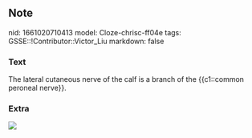 ## Note
nid: 1661020710413
model: Cloze-chrisc-ff04e
tags: GSSE::!Contributor::Victor_Liu
markdown: false

### Text
The lateral cutaneous nerve of the calf is a branch of the {{c1::common peroneal nerve}}.

### Extra
<img src="paste-8014052d749454665734a203e45ff083736d33c4.jpg">

